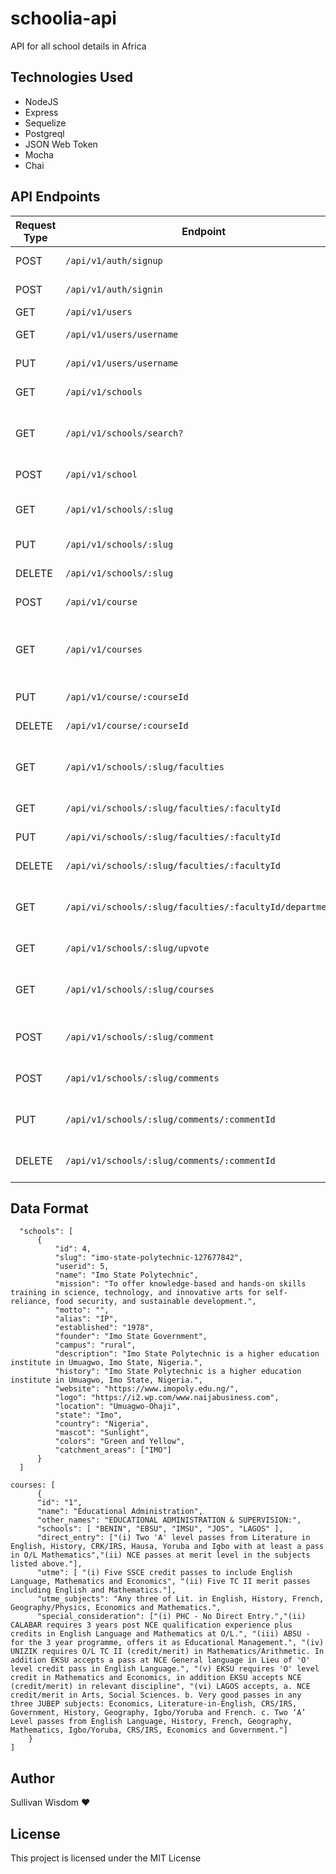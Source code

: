 # schoolia-api
API for all school details in Africa

## Technologies Used

- NodeJS
- Express
- Sequelize
- Postgreql
- JSON Web Token
- Mocha
- Chai

## API Endpoints
| Request Type      | Endpoint | Action |
| ----------- | ----------- | ------ |
| POST | `/api/v1/auth/signup` | Sign up a user 
| POST | `/api/v1/auth/signin`  | Sign in a user
| GET  | `/api/v1/users` | Get all users
| GET  | `/api/v1/users/username` | Get user profile
| PUT  | `/api/v1/users/username` | Edit a user profile
| GET  | `/api/v1/schools` | Get all schools
| GET  | `/api/v1/schools/search?` | Get school types based on param supplied
| POST | `/api/v1/school` | Add a school
| GET  | `/api/v1/schools/:slug` | Get a single school by slug
| PUT  | `/api/v1/schools/:slug` | Edit a school
| DELETE  | `/api/v1/schools/:slug` | Delete a school
| POST | `/api/v1/course` | Add a course
| GET | `/api/v1/courses` | Get all courses as verified by JAMB Brochure
| PUT | `/api/v1/course/:courseId` | Edit a course
| DELETE | `/api/v1/course/:courseId` | Delete a course
| GET  | `/api/v1/schools/:slug/faculties` | Get all faculties under a school
| GET  | `/api/vi/schools/:slug/faculties/:facultyId` | Get a single faculty by id
| PUT  | `/api/vi/schools/:slug/faculties/:facultyId` | Edit faculty details
| DELETE | `/api/vi/schools/:slug/faculties/:facultyId` | Delete a faculty
| GET | `/api/vi/schools/:slug/faculties/:facultyId/departments` | Get all departments under a faculty
| GET | `/api/v1/schools/:slug/upvote` | Upvote a school
| GET | `/api/v1/schools/:slug/courses` | Get all courses offered by a school
| POST | `/api/v1/schools/:slug/comment` | Post comment on a school
| POST | `/api/v1/schools/:slug/comments` | Get all comments on a school
| PUT | `/api/v1/schools/:slug/comments/:commentId` | Edit a comment on a school
| DELETE | `/api/v1/schools/:slug/comments/:commentId` | Delete comment on a school

## Data Format
```
  "schools": [
      {
          "id": 4,
          "slug": "imo-state-polytechnic-127677842",
          "userid": 5,
          "name": "Imo State Polytechnic",
          "mission": "To offer knowledge-based and hands-on skills training in science, technology, and innovative arts for self-reliance, food security, and sustainable development.",
          "motto": "",
          "alias": "IP",
          "established": "1978",
          "founder": "Imo State Government",
          "campus": "rural",
          "description": "Imo State Polytechnic is a higher education institute in Umuagwo, Imo State, Nigeria.",
          "history": "Imo State Polytechnic is a higher education institute in Umuagwo, Imo State, Nigeria.",
          "website": "https://www.imopoly.edu.ng/",
          "logo": "https://i2.wp.com/www.naijabusiness.com",
          "location": "Umuagwo-Ohaji",
          "state": "Imo",
          "country": "Nigeria",
          "mascot": "Sunlight",
          "colors": "Green and Yellow",
          "catchment_areas": ["IMO"]
      }
  ]
```
```
courses: [
      {
      "id": "1",
      "name": "Educational Administration",
      "other_names": "EDUCATIONAL ADMINISTRATION & SUPERVISION:",
      "schools": [ "BENIN", "EBSU", "IMSU", "JOS", "LAGOS" ],
      "direct_entry": ["(i) Two 'A' level passes from Literature in English, History, CRK/IRS, Hausa, Yoruba and Igbo with at least a pass in O/L Mathematics","(ii) NCE passes at merit level in the subjects listed above."],
      "utme": [ "(i) Five SSCE credit passes to include English Language, Mathematics and Economics", "(ii) Five TC II merit passes including English and Mathematics."],
      "utme_subjects": "Any three of Lit. in English, History, French, Geography/Physics, Economics and Mathematics.",
      "special_consideration": ["(i) PHC - No Direct Entry.","(ii) CALABAR requires 3 years post NCE qualification experience plus credits in English Language and Mathematics at O/L.", "(iii) ABSU - for the 3 year programme, offers it as Educational Management.", "(iv) UNIZIK requires O/L TC II (credit/merit) in Mathematics/Arithmetic. In addition EKSU accepts a pass at NCE General language in Lieu of 'O' level credit pass in English Language.", "(v) EKSU requires 'O' level credit in Mathematics and Economics, in addition EKSU accepts NCE (credit/merit) in relevant discipline", "(vi) LAGOS accepts, a. NCE credit/merit in Arts, Social Sciences. b. Very good passes in any three JUBEP subjects: Economics, Literature-in-English, CRS/IRS, Government, History, Geography, Igbo/Yoruba and French. c. Two ‘A’ Level passes from English Language, History, French, Geography, Mathematics, Igbo/Yoruba, CRS/IRS, Economics and Government."]
    }
]
```

## Author
Sullivan Wisdom :heart:

## License
This project is licensed under the MIT License